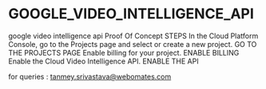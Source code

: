 # GOOGLE_VIDEO_INTELLIGENCE_API
google video intelligence api Proof Of Concept
STEPS 
In the Cloud Platform Console, go to the Projects page and select or create a new project.
GO TO THE PROJECTS PAGE
Enable billing for your project.
ENABLE BILLING
Enable the Cloud Video Intelligence API.
ENABLE THE API


for queries : tanmey.srivastava@webomates.com
